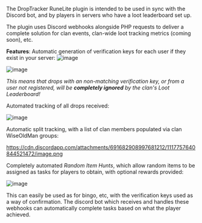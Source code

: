 
The DropTracker RuneLite plugin is intended to be used in sync with the Discord bot, and by players in servers who have a loot leaderboard set up.

The plugin uses Discord webhooks alongside PHP requests to deliver a complete solution for clan events, clan-wide loot tracking metrics (coming soon), etc.

**Features**:
Automatic generation of verification keys for each user if they exist in your server:
![image](https://github.com/joelhalen/droptracker-plugin/assets/128320003/cfced6b0-5033-48b1-9f0f-9eeb63694b35)

![image](https://github.com/joelhalen/droptracker-plugin/assets/128320003/a7ed9529-58b3-4b84-b793-ce5648782c9a)


_This means that drops with an non-matching verification key, or from a user not registered, will be **completely ignored** by the clan's Loot Leaderboard!_


Automated tracking of all drops received:

![image](https://github.com/joelhalen/droptracker-plugin/assets/128320003/7dea5f8c-27d2-4c85-8a74-575fb168cf9b)

Automatic split tracking, with a list of clan members populated via clan WiseOldMan groups:

https://cdn.discordapp.com/attachments/691682908997681212/1117757640844521472/image.png

Completely automated _Random Item Hunts_, which allow random items to be assigned as tasks for players to obtain, with optional rewards provided:

![image](https://github.com/joelhalen/droptracker-plugin/assets/128320003/bd28c64f-d39d-4998-92a8-93c78c157f18)



This can easily be used as for bingo, etc, with the verification keys used as a way of confirmation. The discord bot which receives and handles these webhooks can automatically complete tasks based on what the player achieved.

